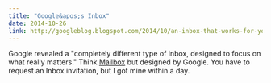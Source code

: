 ```yaml
---
title: "Google&apos;s Inbox"
date: 2014-10-26
link: http://googleblog.blogspot.com/2014/10/an-inbox-that-works-for-you.html
---
```

 Google revealed a "completely different type of inbox, designed to focus on what really matters." Think [Mailbox](http://www.mailboxapp.com/) but designed by Google. You have to request an Inbox invitation, but I got mine within a day.
